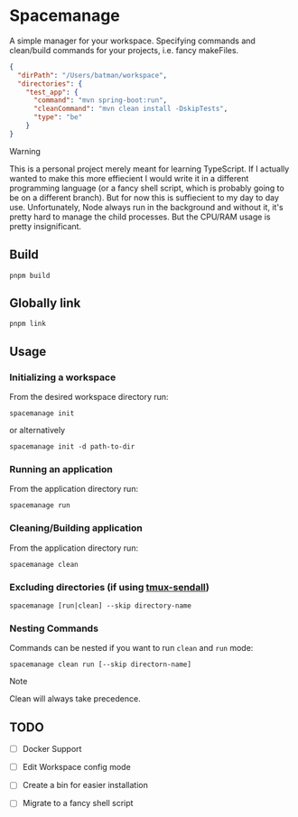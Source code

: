 # Spacemanage

A simple manager for your workspace. Specifying commands and clean/build commands for your projects, i.e. fancy makeFiles. 

```json
{
  "dirPath": "/Users/batman/workspace",
  "directories": {
    "test_app": {
      "command": "mvn spring-boot:run",
      "cleanCommand": "mvn clean install -DskipTests",
      "type": "be"
    }
}
```

> [!WARNING]
> This is a personal project merely meant for learning TypeScript. If I actually wanted to make this more effiecient I would write it in a different programming language (or a fancy shell script, which is probably going to be on a different branch). But for now this is suffiecient to my day to day use.
> Unfortunately, Node always run in the background and without it, it's pretty hard to manage the child processes. But the CPU/RAM usage is pretty insignificant. 

## Build

```shell
pnpm build
```

## Globally link

```shell
pnpm link
```

## Usage

### Initializing a workspace

From the desired workspace directory run:

```shell
spacemanage init
```

or alternatively

```shell
spacemanage init -d path-to-dir
```

### Running an application

From the application directory run:

```shell
spacemanage run
```

### Cleaning/Building application

From the application directory run:

```shell
spacemanage clean
```

### Excluding directories (if using [tmux-sendall](https://github.com/Bakhomious/dotfiles/blob/main/.tmux-sendall.sh))

```shell
spacemanage [run|clean] --skip directory-name
```

### Nesting Commands

Commands can be nested if you want to run `clean` and `run` mode:

```shell
spacemanage clean run [--skip directorn-name]
```

> [!NOTE]
> Clean will always take precedence.

## TODO

- [ ] Docker Support
- [ ] Edit Workspace config mode
- [ ] Create a bin for easier installation
- [ ] Migrate to a fancy shell script

